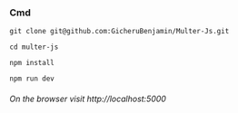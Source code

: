 
### Cmd

```
git clone git@github.com:GicheruBenjamin/Multer-Js.git

cd multer-js

npm install 

npm run dev

``` 

###### On the browser visit http://localhost:5000